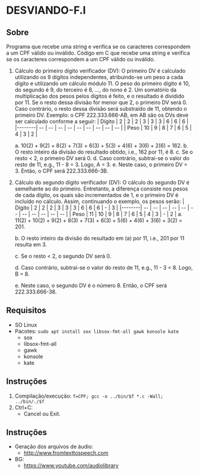# DESVIANDO-F.I

## Sobre 
Programa que recebe uma string e verifica se os caracteres correspondem a um CPF válido ou inválido.
Código em C que recebe uma string e verifica se os caracteres correspondem a um CPF válido ou inválido.

1. Cálculo do primeiro dígito verificador (DV):
   O primeiro DV é calculado utilizando os 9 dígitos independentes, atribuindo-se um peso a cada dígito e utilizando um cálculo módulo 11. O peso do primeiro dígito é 10, do segundo é 9, do terceiro é 8, ..., do nono é 2. Um somatório da multiplicação dos pesos pelos dígitos é feito, e o resultado é dividido por 11. Se o resto dessa divisão for menor que 2, o primeiro DV será 0. Caso contrário, o resto dessa divisão será substraído de 11, obtendo o primeiro DV. Exemplo: o CPF 222.333.666-AB, em AB são os DVs deve ser calculado conforme a seguir:
    | Dígito |  2 |  2 |  2 |  3 |  3 |  3 |  6 |  6 |  6 |
    |--------| -- | -- | -- | -- | -- | -- | -- | -- | -- |
    | Peso   | 10 |  9 |  8 |  7 |  6 |  5 |  4 |  3 |  2 | 
    
   a. 10(2) + 9(2) + 8(2) + 7(3) + 6(3) + 5(3) + 4(6) + 3(6) + 2(6) = 162.
   b. O resto inteiro da divisão do resultado obtido, i.e., 162 por 11, é 8.
   c. Se o resto < 2, o primeiro DV será 0.
   d. Caso contrário, subtrai-se o valor do resto de 11, e.g., 11 - 8 = 3. Logo, A = 3.
   e. Neste caso, o primeiro DV = 3. Então, o CPF será 222.333.666-3B.
    
2. Cálculo do segundo dígito verificador (DV):
   O cálculo do segundo DV é semelhante ao do primeiro. Entretanto, a diferença consiste nos pesos de cada dígito, os quais são incrementados de 1, e o primeiro DV é incluído no cálculo. Assim, continuando o exemplo, os pesos serão:
    | Dígito |  2 |  2 |  2 |  3 |  3 |  3 |  6 |  6 |  6 | -  | 3  |
    |--------| -- | -- | -- | -- | -- | -- | -- | -- | -- | -- | -- |
    | Peso   | 11 | 10 |  9 |  8 |  7 |  6 |  5 |  4 |  3 | -  |  2 |
    a. 11(2) + 10(2) + 9(2) + 8(3) + 7(3) + 6(3) + 5(6) + 4(6) + 3(6) + 3(2) = 201.
    
    b. O resto inteiro da divisão do resultado em (a) por 11, i.e., 201 por 11 resulta em 3.
    
    c. Se o resto < 2, o segundo DV será 0.
    
    d. Caso contrário, subtrai-se o valor do resto de 11, e.g., 11 - 3 = 8. Logo, B = 8.
    
    e. Neste caso, o segundo DV é o número 8. Então, o CPF será 222.333.666-38.
## Requisitos
- SO Linux
- Pacotes: `sudo apt install sox libsox-fmt-all gawk konsole kate` 
    - sox
    - libsox-fmt-all
    - gawk
    - konsole
    - kate
## Instruções
1. Compilação/execução:
  `f=CPF; gcc -o ../bin/$f *.c -Wall; ../bin/./$f` 
2. Ctrl+C: 
   - Cancel ou Exit.
## Instruções
- Geração dos arquivos de áudio:
  - http://www.fromtexttospeech.com
- BG:
  - https://www.youtube.com/audiolibrary
